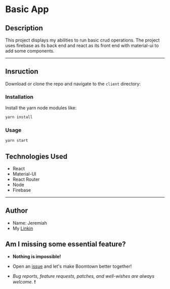 # Basic App

## Description

This project displays my abilities to run basic crud operations. The project uses firebase as its back end and react as its front end with material-ui to add some components.

---

## Insruction

Download or clone the repo and navigate to the `client` directory:

### Installation

Install the yarn node modules like:

```bash
yarn install
```

### Usage

```bash
yarn start
```

## Technologies Used

- React
- Material-UI
- React Router
- Node
- Firebase

---

## Author

- Name: Jeremiah
- My [Linkin](https://www.linkedin.com/in/jeremiah-aguirre-606708181/)

## Am I missing some essential feature?

- **Nothing is impossible!**

- Open an [issue](https://github.com/jeremiahaguirre/boomtown/issues/new) and let's make Boomtown better together!

- _Bug reports, feature requests, patches, and well-wishes are always welcome._ :heavy_exclamation_mark:
